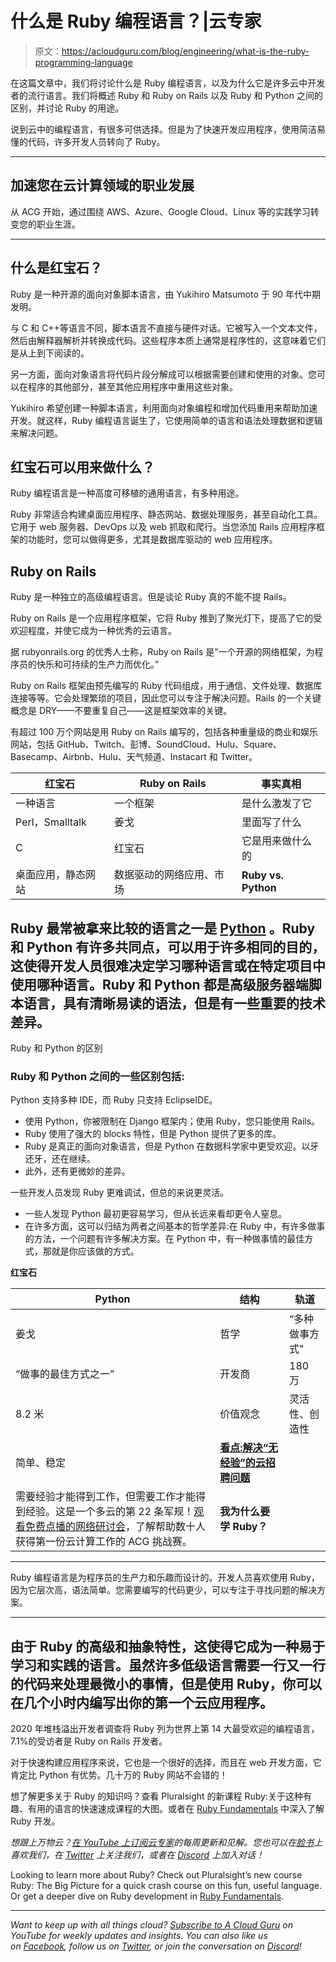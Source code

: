 # 什么是 Ruby 编程语言？|云专家

> 原文：<https://acloudguru.com/blog/engineering/what-is-the-ruby-programming-language>

在这篇文章中，我们将讨论什么是 Ruby 编程语言，以及为什么它是许多云中开发者的流行语言。我们将概述 Ruby 和 Ruby on Rails 以及 Ruby 和 Python 之间的区别，并讨论 Ruby 的用途。

说到云中的编程语言，有很多可供选择。但是为了快速开发应用程序，使用简洁易懂的代码，许多开发人员转向了 Ruby。

* * *

## 加速您在云计算领域的职业发展

从 ACG 开始，通过围绕 AWS、Azure、Google Cloud、Linux 等的实践学习转变您的职业生涯。

* * *

## **什么是红宝石？**

Ruby 是一种开源的面向对象脚本语言，由 Yukihiro Matsumoto 于 90 年代中期发明。

与 C 和 C++等语言不同，脚本语言不直接与硬件对话。它被写入一个文本文件，然后由解释器解析并转换成代码。这些程序本质上通常是程序性的，这意味着它们是从上到下阅读的。

另一方面，面向对象语言将代码片段分解成可以根据需要创建和使用的对象。您可以在程序的其他部分，甚至其他应用程序中重用这些对象。

Yukihiro 希望创建一种脚本语言，利用面向对象编程和增加代码重用来帮助加速开发。就这样，Ruby 编程语言诞生了，它使用简单的语言和语法处理数据和逻辑来解决问题。

## **红宝石可以用来做什么？**

Ruby 编程语言是一种高度可移植的通用语言，有多种用途。

Ruby 非常适合构建桌面应用程序、静态网站、数据处理服务，甚至自动化工具。它用于 web 服务器、DevOps 以及 web 抓取和爬行。当您添加 Rails 应用程序框架的功能时，您可以做得更多，尤其是数据库驱动的 web 应用程序。

## **Ruby on Rails**

Ruby 是一种独立的高级编程语言。但是谈论 Ruby 真的不能不提 Rails。

Ruby on Rails 是一个应用程序框架，它将 Ruby 推到了聚光灯下，提高了它的受欢迎程度，并使它成为一种优秀的云语言。

据 rubyonrails.org 的优秀人士称，Ruby on Rails 是“一个开源的网络框架，为程序员的快乐和可持续的生产力而优化。”

Ruby on Rails 框架由预先编写的 Ruby 代码组成，用于通信、文件处理、数据库连接等等。它会处理繁琐的项目，因此您可以专注于解决问题。Rails 的一个关键概念是 DRY——不要重复自己——这是框架效率的关键。

有超过 100 万个网站是用 Ruby on Rails 编写的，包括各种重量级的商业和娱乐网站，包括 GitHub、Twitch、彭博、SoundCloud、Hulu、Square、Basecamp、Airbnb、Hulu、天气频道、Instacart 和 Twitter。

| **红宝石** | **Ruby on Rails** | 事实真相 |
| --- | --- | --- |
| 一种语言 | 一个框架 | 是什么激发了它 |
| Perl，Smalltalk | 姜戈 | 里面写了什么 |
| C | 红宝石 | 它是用来做什么的 |
| 桌面应用，静态网站 | 数据驱动的网络应用、市场 | **Ruby vs. Python** |

## Ruby 最常被拿来比较的语言之一是 [Python](https://acloudguru.com/course/introduction-to-python-development) 。Ruby 和 Python 有许多共同点，可以用于许多相同的目的，这使得开发人员很难决定学习哪种语言或在特定项目中使用哪种语言。Ruby 和 Python 都是高级服务器端脚本语言，具有清晰易读的语法，但是有一些重要的技术差异。

Ruby 和 Python 的区别

### Ruby 和 Python 之间的一些区别包括:

Python 支持多种 IDE，而 Ruby 只支持 EclipseIDE。

*   使用 Python，你被限制在 Django 框架内；使用 Ruby，您只能使用 Rails。
*   Ruby 使用了强大的 blocks 特性，但是 Python 提供了更多的库。
*   Ruby 是真正的面向对象语言，但是 Python 在数据科学家中更受欢迎。以牙还牙，还在继续。
*   此外，还有更微妙的差异。

一些开发人员发现 Ruby 更难调试，但总的来说更灵活。

*   一些人发现 Python 最初更容易学习，但从长远来看却更令人窒息。
*   在许多方面，这可以归结为两者之间基本的哲学差异:在 Ruby 中，有许多做事的方法，一个问题有许多解决方案。在 Python 中，有一种做事情的最佳方式，那就是你应该做的方式。

**红宝石**

| **Python** | 结构 | 轨道 |
| --- | --- | --- |
| 姜戈 | 哲学 | “多种做事方式” |
| “做事的最佳方式之一” | 开发商 | 180 万 |
| 8.2 米 | 价值观念 | 灵活性、创造性 |
| 简单、稳定 | [**看点:解决“无经验”的云招聘问题**](https://get.acloudguru.com/solving-no-experience-cloud-problem-webinar)
需要经验才能得到工作，但需要工作才能得到经验。这是一个多云的第 22 条军规！[观看免费点播的网络研讨会](https://get.acloudguru.com/solving-no-experience-cloud-problem-webinar)，了解帮助数十人获得第一份云计算工作的 ACG 挑战赛。 | **我为什么要学 Ruby？** |

* * *

Ruby 编程语言是为程序员的生产力和乐趣而设计的。开发人员喜欢使用 Ruby，因为它层次高，语法简单。您需要编写的代码更少，可以专注于寻找问题的解决方案。

* * *

## 由于 Ruby 的高级和抽象特性，这使得它成为一种易于学习和实践的语言。虽然许多低级语言需要一行又一行的代码来处理最微小的事情，但是使用 Ruby，你可以在几个小时内编写出你的第一个云应用程序。

2020 年堆栈溢出开发者调查将 Ruby 列为世界上第 14 大最受欢迎的编程语言，7.1%的受访者是 Ruby on Rails 开发者。

对于快速构建应用程序来说，它也是一个很好的选择，而且在 web 开发方面，它肯定比 Python 有优势。几十万的 Ruby 网站不会错的！

想了解更多关于 Ruby 的知识吗？查看 Pluralsight 的新课程 Ruby:关于这种有趣、有用的语言的快速速成课程的大图。或者在 [Ruby Fundamentals](https://app.pluralsight.com/library/courses/ruby-fundamentals/table-of-contents) 中深入了解 Ruby 开发。

*想跟上万物云？[在 YouTube 上订阅云专家](https://www.youtube.com/c/AcloudGuru/?sub_confirmation=1)的每周更新和见解。您也可以在[脸书](https://www.facebook.com/acloudguru)上喜欢我们，在 [Twitter](https://twitter.com/acloudguru) 上关注我们，或者在 [Discord](http://discord.gg/acloudguru) 上加入对话！*

Looking to learn more about Ruby? Check out Pluralsight’s new course Ruby: The Big Picture for a quick crash course on this fun, useful language. Or get a deeper dive on Ruby development in [Ruby Fundamentals](https://app.pluralsight.com/library/courses/ruby-fundamentals/table-of-contents).

* * *

*Want to keep up with all things cloud? [Subscribe to A Cloud Guru](https://www.youtube.com/c/AcloudGuru/?sub_confirmation=1) on YouTube for weekly updates and insights. You can also like us on [Facebook](https://www.facebook.com/acloudguru), follow us on [Twitter](https://twitter.com/acloudguru), or join the conversation on [Discord](http://discord.gg/acloudguru)!*